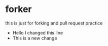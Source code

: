 # forker
this is just for forking and pull request practice
- Hello I changed this line
- This is a new change
